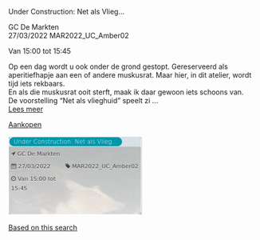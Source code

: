 Under Construction: Net als Vlieg...

GC De Markten  
27/03/2022 MAR2022\_UC\_Amber02  

Van 15:00 tot 15:45

  

  

Op een dag wordt u ook onder de grond gestopt. Gereserveerd als aperitiefhapje aan een of andere muskusrat. Maar hier, in dit atelier, wordt tijd iets rekbaars.  
En als die muskusrat ooit sterft, maak ik daar gewoon iets schoons van.  
De voorstelling “Net als vlieghuid” speelt zi ...  
[Lees meer](https://tickets.vgc.be/activity/subscribe/MAR2022_UC_Amber02)

[Aankopen](https://tickets.vgc.be/ticketingActivity/subscribe/MAR2022_UC_Amber02)

![](75159.png)

[Based on this search](https://tickets.vgc.be/activity/index?&vrijeplaatsen=1&Age%5B%5D=3%2C5&entity=244)